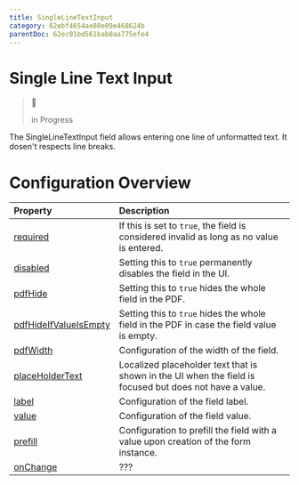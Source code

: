 ```yaml
---
title: SingleLineTextInput
category: 62ebf4654ae80e09e468624b
parentDoc: 62ec01bd561bab0aa775efe4
---
```


# Single Line Text Input
>🚧 
>
> in Progress

The SingleLineTextInput field allows entering one line of unformatted text. It dosen't respects line breaks.

# Configuration Overview

| Property                                              | Description                      |
| :---------------------------------------------------- | :--------------------------------|
| [required](./24-general-properties.md)                | If this is set to `true`, the field is considered invalid as long as no value is entered. |
| [disabled](./24-general-properties.md)                | Setting this to `true` permanently disables the field in the UI. |
| [pdfHide](./24-general-properties.md)                 | Setting this to `true` hides the whole field in the PDF. |
| [pdfHideIfValueIsEmpty](./24-general-properties.md)   | Setting this to `true` hides the whole field in the PDF in case the field value is empty. |
| [pdfWidth](./24-general-properties.md)                | Configuration of the width of the field. |
| [placeHolderText](./24-general-properties.md)         | Localized placeholder text that is shown in the UI when the field is focused but does not have a value. |
| [label](#label)                                       | Configuration of the field label. |
| [value](#value)                                       | Configuration of the field value. |
| [prefill](./24-general-properties.md)                 | Configuration to prefill the field with a value upon creation of the form instance. |
| [onChange](./24-general-properties.md)                | ??? |

``` typescript (complete)